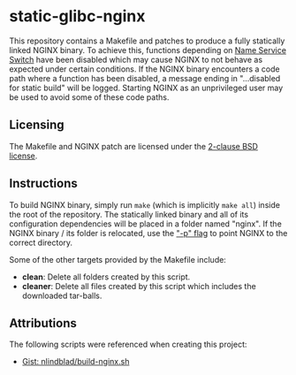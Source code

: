 static-glibc-nginx
==================

This repository contains a Makefile and patches to produce a fully statically
linked NGINX binary. To achieve this, functions depending on
[Name Service Switch][NSS] have been disabled which may cause NGINX to not
behave as expected under certain conditions. If the NGINX binary encounters a
code path where a function has been disabled, a message ending in "...disabled
for static build" will be logged. Starting NGINX as an unprivileged user may be
used to avoid some of these code paths.

  [NSS]: https://en.wikipedia.org/wiki/Name_Service_Switch

Licensing
---------

The Makefile and NGINX patch are licensed under the
[2-clause BSD license][BSD].

  [BSD]: http://opensource.org/licenses/BSD-2-Clause

Instructions
------------

To build NGINX binary, simply run `make` (which is implicitly `make all`)
inside the root of the repository. The statically linked binary and all of its
configuration dependencies will be placed in a folder named "nginx". If the
NGINX binary / its folder is relocated, use the
["-p" flag](http://wiki.nginx.org/CommandLine) to point NGINX to the correct
directory.

Some of the other targets provided by the Makefile include:

- **clean**: Delete all folders created by this script.
- **cleaner**: Delete all files created by this script which includes the
  downloaded tar-balls.

Attributions
------------

The following scripts were referenced when creating this project:

- [Gist: nlindblad/build-nginx.sh](https://gist.github.com/nlindblad/9709182)
